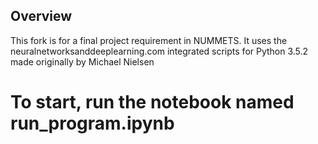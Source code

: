 ## Overview
This fork is for a final project requirement in NUMMETS. It uses the neuralnetworksanddeeplearning.com 
integrated scripts for Python 3.5.2 made originally by Michael Nielsen

# To start, run the notebook named run_program.ipynb




